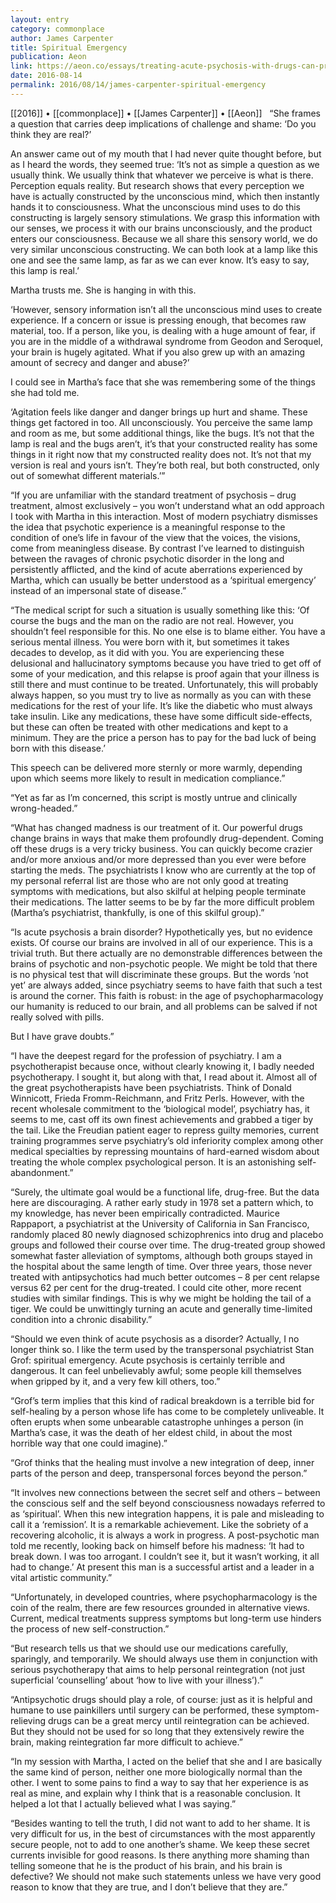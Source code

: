 ```yaml
---
layout: entry
category: commonplace
author: James Carpenter
title: Spiritual Emergency
publication: Aeon
link: https://aeon.co/essays/treating-acute-psychosis-with-drugs-can-prolong-the-anguish
date: 2016-08-14
permalink: 2016/08/14/james-carpenter-spiritual-emergency
---
```


[[2016]] • [[commonplace]] • [[James Carpenter]] • [[Aeon]]
 
“She frames a question that carries deep implications of challenge and shame: ‘Do you think they are real?’

An answer came out of my mouth that I had never quite thought before, but as I heard the words, they seemed true: ‘It’s not as simple a question as we usually think. We usually think that whatever we perceive is what is there. Perception equals reality. But research shows that every perception we have is actually constructed by the unconscious mind, which then instantly hands it to consciousness. What the unconscious mind uses to do this constructing is largely sensory stimulations. We grasp this information with our senses, we process it with our brains unconsciously, and the product enters our consciousness. Because we all share this sensory world, we do very similar unconscious constructing. We can both look at a lamp like this one and see the same lamp, as far as we can ever know. It’s easy to say, this lamp is real.’

Martha trusts me. She is hanging in with this.

‘However, sensory information isn’t all the unconscious mind uses to create experience. If a concern or issue is pressing enough, that becomes raw material, too. If a person, like you, is dealing with a huge amount of fear, if you are in the middle of a withdrawal syndrome from Geodon and Seroquel, your brain is hugely agitated. What if you also grew up with an amazing amount of secrecy and danger and abuse?’

I could see in Martha’s face that she was remembering some of the things she had told me.

‘Agitation feels like danger and danger brings up hurt and shame. These things get factored in too. All unconsciously. You perceive the same lamp and room as me, but some additional things, like the bugs. It’s not that the lamp is real and the bugs aren’t, it’s that your constructed reality has some things in it right now that my constructed reality does not. It’s not that my version is real and yours isn’t. They’re both real, but both constructed, only out of somewhat different materials.’”


“If you are unfamiliar with the standard treatment of psychosis – drug treatment, almost exclusively – you won’t understand what an odd approach I took with Martha in this interaction. Most of modern psychiatry dismisses the idea that psychotic experience is a meaningful response to the condition of one’s life in favour of the view that the voices, the visions, come from meaningless disease. By contrast I’ve learned to distinguish between the ravages of chronic psychotic disorder in the long and persistently afflicted, and the kind of acute aberrations experienced by Martha, which can usually be better understood as a ‘spiritual emergency’ instead of an impersonal state of disease.”

“The medical script for such a situation is usually something like this: ‘Of course the bugs and the man on the radio are not real. However, you shouldn’t feel responsible for this. No one else is to blame either. You have a serious mental illness. You were born with it, but sometimes it takes decades to develop, as it did with you. You are experiencing these delusional and hallucinatory symptoms because you have tried to get off of some of your medication, and this relapse is proof again that your illness is still there and must continue to be treated. Unfortunately, this will probably always happen, so you must try to live as normally as you can with these medications for the rest of your life. It’s like the diabetic who must always take insulin. Like any medications, these have some difficult side-effects, but these can often be treated with other medications and kept to a minimum. They are the price a person has to pay for the bad luck of being born with this disease.’

This speech can be delivered more sternly or more warmly, depending upon which seems more likely to result in medication compliance.”


“Yet as far as I’m concerned, this script is mostly untrue and clinically wrong-headed.”

“What has changed madness is our treatment of it. Our powerful drugs change brains in ways that make them profoundly drug-dependent. Coming off these drugs is a very tricky business. You can quickly become crazier and/or more anxious and/or more depressed than you ever were before starting the meds. The psychiatrists I know who are currently at the top of my personal referral list are those who are not only good at treating symptoms with medications, but also skilful at helping people terminate their medications. The latter seems to be by far the more difficult problem (Martha’s psychiatrist, thankfully, is one of this skilful group).”

“Is acute psychosis a brain disorder? Hypothetically yes, but no evidence exists. Of course our brains are involved in all of our experience. This is a trivial truth. But there actually are no demonstrable differences between the brains of psychotic and non-psychotic people. We might be told that there is no physical test that will discriminate these groups. But the words ‘not yet’ are always added, since psychiatry seems to have faith that such a test is around the corner. This faith is robust: in the age of psychopharmacology our humanity is reduced to our brain, and all problems can be salved if not really solved with pills.

But I have grave doubts.”

“I have the deepest regard for the profession of psychiatry. I am a psychotherapist because once, without clearly knowing it, I badly needed psychotherapy. I sought it, but along with that, I read about it. Almost all of the great psychotherapists have been psychiatrists. Think of Donald Winnicott, Frieda Fromm-Reichmann, and Fritz Perls. However, with the recent wholesale commitment to the ‘biological model’, psychiatry has, it seems to me, cast off its own finest achievements and grabbed a tiger by the tail. Like the Freudian patient eager to repress guilty memories, current training programmes serve psychiatry’s old inferiority complex among other medical specialties by repressing mountains of hard-earned wisdom about treating the whole complex psychological person. It is an astonishing self-abandonment.”

“Surely, the ultimate goal would be a functional life, drug-free. But the data here are discouraging. A rather early study in 1978 set a pattern which, to my knowledge, has never been empirically contradicted. Maurice Rappaport, a psychiatrist at the University of California in San Francisco, randomly placed 80 newly diagnosed schizophrenics into drug and placebo groups and followed their course over time. The drug-treated group showed somewhat faster alleviation of symptoms, although both groups stayed in the hospital about the same length of time. Over three years, those never treated with antipsychotics had much better outcomes – 8 per cent relapse versus 62 per cent for the drug-treated. I could cite other, more recent studies with similar findings. This is why we might be holding the tail of a tiger. We could be unwittingly turning an acute and generally time-limited condition into a chronic disability.”

“Should we even think of acute psychosis as a disorder? Actually, I no longer think so. I like the term used by the transpersonal psychiatrist Stan Grof: spiritual emergency. Acute psychosis is certainly terrible and dangerous. It can feel unbelievably awful; some people kill themselves when gripped by it, and a very few kill others, too.”

“Grof’s term implies that this kind of radical breakdown is a terrible bid for self-healing by a person whose life has come to be completely unliveable. It often erupts when some unbearable catastrophe unhinges a person (in Martha’s case, it was the death of her eldest child, in about the most horrible way that one could imagine).”

“Grof thinks that the healing must involve a new integration of deep, inner parts of the person and deep, transpersonal forces beyond the person.”

“It involves new connections between the secret self and others – between the conscious self and the self beyond consciousness nowadays referred to as ‘spiritual’. When this new integration happens, it is pale and misleading to call it a ‘remission’. It is a remarkable achievement. Like the sobriety of a recovering alcoholic, it is always a work in progress. A post-psychotic man told me recently, looking back on himself before his madness: ‘It had to break down. I was too arrogant. I couldn’t see it, but it wasn’t working, it all had to change.’ At present this man is a successful artist and a leader in a vital artistic community.”

“Unfortunately, in developed countries, where psychopharmacology is the coin of the realm, there are few resources grounded in alternative views. Current, medical treatments suppress symptoms but long-term use hinders the process of new self-construction.”

“But research tells us that we should use our medications carefully, sparingly, and temporarily. We should always use them in conjunction with serious psychotherapy that aims to help personal reintegration (not just superficial ‘counselling’ about ‘how to live with your illness’).”

“Antipsychotic drugs should play a role, of course: just as it is helpful and humane to use painkillers until surgery can be performed, these symptom-relieving drugs can be a great mercy until reintegration can be achieved. But they should not be used for so long that they extensively rewire the brain, making reintegration far more difficult to achieve.”

“In my session with Martha, I acted on the belief that she and I are basically the same kind of person, neither one more biologically normal than the other. I went to some pains to find a way to say that her experience is as real as mine, and explain why I think that is a reasonable conclusion. It helped a lot that I actually believed what I was saying.”

“Besides wanting to tell the truth, I did not want to add to her shame. It is very difficult for us, in the best of circumstances with the most apparently secure people, not to add to one another’s shame. We keep these secret currents invisible for good reasons. Is there anything more shaming than telling someone that he is the product of his brain, and his brain is defective? We should not make such statements unless we have very good reason to know that they are true, and I don’t believe that they are.”

